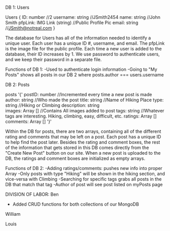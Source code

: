 DB 1: Users

Users {
  ID: number                 //2
  username: string           //JSmith2454
  name: string               //John Smith
  pfpLink: IMG Link (string) //Public Profile Pic
  email: string              //JSmith@notreal.com
}

The database for Users has all of the information needed to identify a unique user. Each user has a unique ID #, username, and email. The pfpLink is the image file for the public profile. Each time a new user is added to the database, their ID increases by 1. We use password to authenticate users, and we keep their password in a separate file.

Functions of DB 1:
-Used to authenticate login information
-Going to "My Posts" shows all posts in our DB 2 where posts.author === users.username

DB 2: Posts

posts '{'
  postID: number        //Incremented every time a new post is made
  author: string        //Who made the post
  title: string         //Name of Hiking Place
  type: string          //Hiking or Climbing
  description: string    
  images: Array []      //Contains All images added to post
  tags: string          //Whatever tags are interesting. Hiking, climbing, easy, difficult, etc.
  ratings: Array []
  comments: Array []
'}'

Within the DB for posts, there are two arrays, containing all of the different rating and comments that may be left on a post. Each post has a unique ID to help find the post later. Besides the rating and comment boxes, the rest of the information that gets stored in this DB comes directly from the "Create New Post" button on our site. When a new post is uploaded to the DB, the ratings and comment boxes are initialized as empty arrays.

Functions of DB 2:
-Adding ratings/comments: pushes new info into proper Array
-Only posts with type "Hiking" will be shown in the hiking section, and vice-versa with Climbing
-Searching for specific tags grabs all posts in the DB that match that tag
-Author of post will see post listed on myPosts page

DIVISION OF LABOR:
Ben
- Added CRUD functions for both collections of our MongoDB

William


Louis

